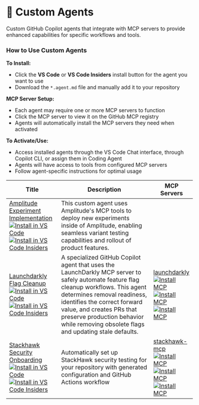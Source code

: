 # 🤖 Custom Agents

Custom GitHub Copilot agents that integrate with MCP servers to provide enhanced capabilities for specific workflows and tools.
### How to Use Custom Agents

**To Install:**
- Click the **VS Code** or **VS Code Insiders** install button for the agent you want to use
- Download the `*.agent.md` file and manually add it to your repository

**MCP Server Setup:**
- Each agent may require one or more MCP servers to function
- Click the MCP server to view it on the GitHub MCP registry
- Agents will automatically install the MCP servers they need when activated

**To Activate/Use:**
- Access installed agents through the VS Code Chat interface, through Copilot CLI, or assign them in Coding Agent
- Agents will have access to tools from configured MCP servers
- Follow agent-specific instructions for optimal usage

| Title | Description | MCP Servers |
| ----- | ----------- | ----------- |
| [Amplitude Experiment Implementation](agents/amplitude-experiment-implementation.agent.md)<br />[![Install in VS Code](https://img.shields.io/badge/VS_Code-Install-0098FF?style=flat-square&logo=visualstudiocode&logoColor=white)](https://aka.ms/awesome-copilot/install/agent?url=vscode%3Achat-agent%2Finstall%3Furl%3Dhttps%3A%2F%2Fraw.githubusercontent.com%2Fgithub%2Fawesome-copilot%2Fmain%2Fagents%2Famplitude-experiment-implementation.agent.md)<br />[![Install in VS Code Insiders](https://img.shields.io/badge/VS_Code_Insiders-Install-24bfa5?style=flat-square&logo=visualstudiocode&logoColor=white)](https://aka.ms/awesome-copilot/install/agent?url=vscode-insiders%3Achat-agent%2Finstall%3Furl%3Dhttps%3A%2F%2Fraw.githubusercontent.com%2Fgithub%2Fawesome-copilot%2Fmain%2Fagents%2Famplitude-experiment-implementation.agent.md) | This custom agent uses Amplitude's MCP tools to deploy new experiments inside of Amplitude, enabling seamless variant testing capabilities and rollout of product features. |  |
| [Launchdarkly Flag Cleanup](agents/launchdarkly-flag-cleanup.agent.md)<br />[![Install in VS Code](https://img.shields.io/badge/VS_Code-Install-0098FF?style=flat-square&logo=visualstudiocode&logoColor=white)](https://aka.ms/awesome-copilot/install/agent?url=vscode%3Achat-agent%2Finstall%3Furl%3Dhttps%3A%2F%2Fraw.githubusercontent.com%2Fgithub%2Fawesome-copilot%2Fmain%2Fagents%2Flaunchdarkly-flag-cleanup.agent.md)<br />[![Install in VS Code Insiders](https://img.shields.io/badge/VS_Code_Insiders-Install-24bfa5?style=flat-square&logo=visualstudiocode&logoColor=white)](https://aka.ms/awesome-copilot/install/agent?url=vscode-insiders%3Achat-agent%2Finstall%3Furl%3Dhttps%3A%2F%2Fraw.githubusercontent.com%2Fgithub%2Fawesome-copilot%2Fmain%2Fagents%2Flaunchdarkly-flag-cleanup.agent.md) | A specialized GitHub Copilot agent that uses the LaunchDarkly MCP server to safely automate feature flag cleanup workflows. This agent determines removal readiness, identifies the correct forward value, and creates PRs that preserve production behavior while removing obsolete flags and updating stale defaults. | [launchdarkly](https://github.com/mcp/launchdarkly/mcp-server)<br />[![Install MCP](https://img.shields.io/badge/Install_MCP-VS_Code-0098FF?style=flat-square)](https://aka.ms/awesome-copilot/install/mcp-vscode?vscode:mcp/by-name/launchdarkly/mcp-server)<br />[![Install MCP](https://img.shields.io/badge/Install_MCP-VS_Code_Insiders-24bfa5?style=flat-square)](https://aka.ms/awesome-copilot/install/mcp-vscode?vscode-insiders:mcp/by-name/launchdarkly/mcp-server)<br />[![Install MCP](https://img.shields.io/badge/Install_MCP-Visual_Studio-C16FDE?style=flat-square)](https://aka.ms/awesome-copilot/install/mcp-visualstudio?vscode:mcp/by-name/launchdarkly/mcp-server) |
| [Stackhawk Security Onboarding](agents/stackhawk-security-onboarding.agent.md)<br />[![Install in VS Code](https://img.shields.io/badge/VS_Code-Install-0098FF?style=flat-square&logo=visualstudiocode&logoColor=white)](https://aka.ms/awesome-copilot/install/agent?url=vscode%3Achat-agent%2Finstall%3Furl%3Dhttps%3A%2F%2Fraw.githubusercontent.com%2Fgithub%2Fawesome-copilot%2Fmain%2Fagents%2Fstackhawk-security-onboarding.agent.md)<br />[![Install in VS Code Insiders](https://img.shields.io/badge/VS_Code_Insiders-Install-24bfa5?style=flat-square&logo=visualstudiocode&logoColor=white)](https://aka.ms/awesome-copilot/install/agent?url=vscode-insiders%3Achat-agent%2Finstall%3Furl%3Dhttps%3A%2F%2Fraw.githubusercontent.com%2Fgithub%2Fawesome-copilot%2Fmain%2Fagents%2Fstackhawk-security-onboarding.agent.md) | Automatically set up StackHawk security testing for your repository with generated configuration and GitHub Actions workflow | [stackhawk-mcp](https://github.com/mcp/stackhawk-mcp/mcp-server)<br />[![Install MCP](https://img.shields.io/badge/Install_MCP-VS_Code-0098FF?style=flat-square)](https://aka.ms/awesome-copilot/install/mcp-vscode?vscode:mcp/by-name/stackhawk-mcp/mcp-server)<br />[![Install MCP](https://img.shields.io/badge/Install_MCP-VS_Code_Insiders-24bfa5?style=flat-square)](https://aka.ms/awesome-copilot/install/mcp-vscode?vscode-insiders:mcp/by-name/stackhawk-mcp/mcp-server)<br />[![Install MCP](https://img.shields.io/badge/Install_MCP-Visual_Studio-C16FDE?style=flat-square)](https://aka.ms/awesome-copilot/install/mcp-visualstudio?vscode:mcp/by-name/stackhawk-mcp/mcp-server) |
